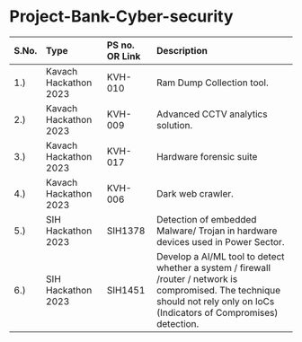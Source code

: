 # Project-Bank-Cyber-security
| S.No.| Type          | PS no. OR Link    | Description               |
| :-------- | :------- |:---------- |:-------------------------------------------------------- |
| 1.) | Kavach Hackathon 2023  | KVH-010 |  	Ram Dump Collection tool.|
| 2.) | Kavach Hackathon 2023  | KVH-009 | Advanced CCTV analytics solution. |
| 3.) | Kavach Hackathon 2023  | KVH-017 | Hardware forensic suite |
| 4.) | Kavach Hackathon 2023  | KVH-006 | Dark web crawler.|
| 5.) | SIH Hackathon 2023 | SIH1378 | Detection of embedded Malware/ Trojan in hardware devices used in Power Sector.|
| 6.) | SIH Hackathon 2023 | SIH1451 | Develop a AI/ML tool to detect whether a system / firewall /router / network is compromised. The technique should not rely only on IoCs (Indicators of Compromises) detection.|
